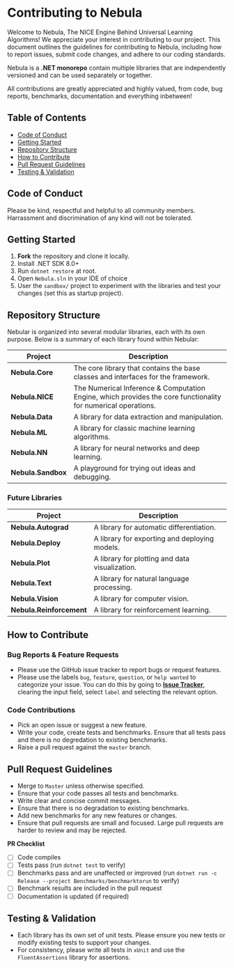 # Contributing to Nebula

Welcome to Nebula, The NICE Engine Behind Universal Learning Algorithms! We appreciate your interest in contributing to our project. This document outlines the guidelines for contributing to Nebula, including how to report issues, submit code changes, and adhere to our coding standards.

Nebula is a **.NET monorepo** contain multiple libraries that are independently versioned and can be used separately or together.

All contributions are greatly appreciated and highly valued, from code, bug reports, benchmarks, documentation and everything inbetween!

## Table of Contents

- [Code of Conduct](#code-of-conduct)
- [Getting Started](#getting-started)
- [Repository Structure](#repository-structure)
- [How to Contribute](#how-to-contribute)
- [Pull Request Guidelines](#pull-request-guidelines)
- [Testing & Validation](#testing--validation)

## Code of Conduct

Please be kind, respectful and helpful to all community members. Harrassment and discrimination of any kind will not be tolerated.

## Getting Started

1. **Fork** the repository and clone it locally.
2. Install .NET SDK 8.0+ 
3. Run `dotnet restore` at root.
4. Open `Nebula.sln` in your IDE of choice
5. User the `sandbox/` project to experiment with the libraries and test your changes (set this as startup project).

## Repository Structure

Nebular is organized into several modular libraries, each with its own purpose.
Below is a summary of each library found within Nebular:

| Project | Description |
| --- | --- |
| **Nebula.Core** | The core library that contains the base classes and interfaces for the framework. |
| **Nebula.NICE** | The Numerical Inference & Computation Engine, which provides the core functionality for numerical operations. |
| **Nebula.Data** | A library for data extraction and manipulation. |
| **Nebula.ML** | A library for classic machine learning algorithms. |
| **Nebula.NN** | A library for neural networks and deep learning. |
| **Nebula.Sandbox** | A playground for trying out ideas and debugging. |

### Future Libraries
| Project | Description |
| --- | --- |
| **Nebula.Autograd** | A library for automatic differentiation. |
| **Nebula.Deploy** | A library for exporting and deploying models. |
| **Nebula.Plot** | A library for plotting and data visualization. |
| **Nebula.Text** | A library for natural language processing. |
| **Nebula.Vision** | A library for computer vision. |
| **Nebula.Reinforcement** | A library for reinforcement learning. |

## How to Contribute

### Bug Reports & Feature Requests

- Please use the GitHub issue tracker to report bugs or request features.
- Please use the labels `bug`, `feature`, `question`, or `help wanted` to categorize your issue. You can do this by going to **[Issue Tracker](../../issues)**, clearing the input field, select `label` and selecting the relevant option.

### Code Contributions

- Pick an open issue or suggest a new feature.
- Write your code, create tests and benchmarks. Ensure that all tests pass and there is no degredation to existing benchmarks.
- Raise a pull request against the `master` branch.

## Pull Request Guidelines

- Merge to `Master` unless otherwise specified.
- Ensure that your code passes all tests and benchmarks.
- Write clear and concise commit messages.
- Ensure that there is no degradation to existing benchmarks.
- Add new benchmarks for any new features or changes.
- Ensure that pull requests are small and focused. Large pull requests are harder to review and may be rejected.

**PR Checklist**
- [ ] Code compiles
- [ ] Tests pass (run `dotnet test` to verify)
- [ ] Benchmarks pass and are unaffected or improved (run `dotnet run -c Release --project Benchmarks/benchmarktorun` to verify)
- [ ] Benchmark results are included in the pull request
- [ ] Documentation is updated (if required)

## Testing & Validation

- Each library has its own set of unit tests. Please ensure you new tests or modify existing tests to support your changes.
- For consistency, please write all tests in `xUnit` and use the `FluentAssertions` library for assertions.